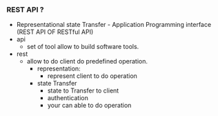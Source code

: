 ### REST API ?

- Representational state Transfer - Application Programming interface (REST API OF RESTful API)
- api
  - set of tool allow to build software tools.
- rest
  - allow to do client do predefined operation.
    - representation:
      - represent client to do operation
    - state Transfer
      - state to Transfer to client
      - authentication
      - your can able to do operation
